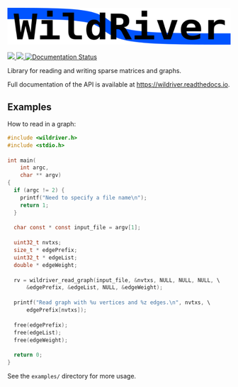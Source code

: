 ![WildRiver](doc/logo.svg.png)

<a href="https://travis-ci.org/dlasalle/wildriver">
  <img src="https://travis-ci.org/dlasalle/wildriver.svg?branch=master"/>
</a>


<a href="https://ci.appveyor.com/project/dlasalle/wildriver">
  <img src="https://ci.appveyor.com/api/projects/status/1ugx93e61mumbb8d?svg=true"/>
</a>

<a href='http://wildriver.readthedocs.io/en/latest/?badge=latest'>
  <img src='https://readthedocs.org/projects/wildriver/badge/?version=latest' alt='Documentation Status' />
</a>

Library for reading and writing sparse matrices and graphs.

Full documentation of the API is available at https://wildriver.readthedocs.io.


Examples
--------

How to read in a graph:

```c
#include <wildriver.h>
#include <stdio.h>

int main(
    int argc,
    char ** argv)
{
  if (argc != 2) {
    printf("Need to specify a file name\n");
    return 1;
  }

  char const * const input_file = argv[1];

  uint32_t nvtxs;
  size_t * edgePrefix;
  uint32_t * edgeList;
  double * edgeWeight; 

  rv = wildriver_read_graph(input_file, &nvtxs, NULL, NULL, NULL, \
      &edgePrefix, &edgeList, NULL, &edgeWeight);

  printf("Read graph with %u vertices and %z edges.\n", nvtxs, \
      edgePrefix[nvtxs]);

  free(edgePrefix);
  free(edgeList);
  free(edgeWeight);

  return 0;
}
```

See the `examples/` directory for more usage.

